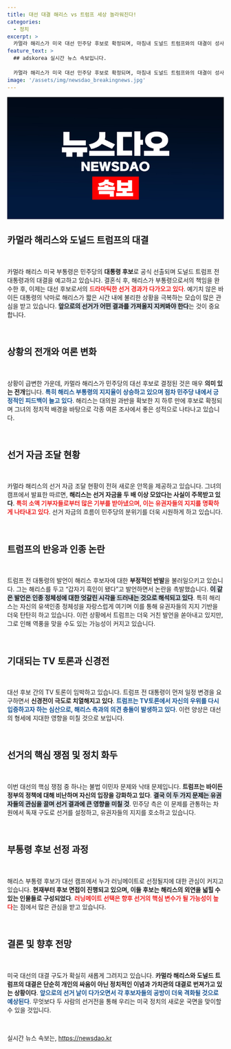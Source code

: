 ```yaml
---
title: 대선 대결 해리스 vs 트럼프 세상 놀라워진다!
categories:
  - 정치
excerpt: >
  카멀라 해리스가 미국 대선 민주당 후보로 확정되며, 마침내 도널드 트럼프와의 대결이 성사되었습니다. 이 드라마틱한 선거 전개 속에서 여론의 반응과 후보 간 신경전이 치열해지고 있습니다. 11월 5일 대선의 향방이 주목됩니다!
feature_text: >
  ## adskorea 실시간 뉴스 속보입니다.

  카멀라 해리스가 미국 대선 민주당 후보로 확정되며, 마침내 도널드 트럼프와의 대결이 성사되었습니다. 이 드라마틱한 선거 전개 속에서 여론의 반응과 후보 간 신경전이 치열해지고 있습니다. 11월 5일 대선의 향방이 주목됩니다!
image: '/assets/img/newsdao_breakingnews.jpg'
---
```


<p><img src="/assets/img/newsdao_breakingnews.jpg" alt="adskorea 속보" /></p>

<h2 data-ke-size="size26">카멀라 해리스와 도널드 트럼프의 대결</h2>

<p data-ke-size="size16">&nbsp;</p>

<p>카멀라 해리스 미국 부통령은 민주당의 <b>대통령 후보</b>로 공식 선출되며 도널드 트럼프 전 대통령과의 대결을 예고하고 있습니다. 결혼식 후, 해리스가 부통령으로서의 책임을 완수한 후, 이제는 대선 후보로서의 <b><span style="color: #ee2323;">드라마틱한 선거 경과가 다가오고 있다</span></b>. 예기치 않은 바이든 대통령의 낙마로 해리스가 짧은 시간 내에 불리한 상황을 극복하는 모습이 많은 관심을 받고 있습니다. <b><span style="background-color: #21538527;">앞으로의 선거가 어떤 결과를 가져올지 지켜봐야 한다</span></b>는 것이 중요합니다.</p>

<p data-ke-size="size16">&nbsp;</p>

<h2 data-ke-size="size26">상황의 전개와 여론 변화</h2>

<p data-ke-size="size16">&nbsp;</p>

<p>상황이 급변한 가운데, 카멀라 해리스가 민주당의 대선 후보로 결정된 것은 매우 <b>의미 있는 전개</b>입니다. <b><span style="color: #1a5490;">특히 해리스 부통령의 지지율이 상승하고 있으며 점차 민주당 내에서 긍정적인 피드백이 늘고 있다</span></b>. 해리스는 대의원 과반을 확보한 지 하루 만에 후보로 확정되며 그녀의 정치적 배경을 바탕으로 각종 여론 조사에서 좋은 성적으로 나타나고 있습니다.</p>

<p data-ke-size="size16">&nbsp;</p>

<h2 data-ke-size="size26">선거 자금 조달 현황</h2>

<p data-ke-size="size16">&nbsp;</p>

<p>카멀라 해리스의 선거 자금 조달 현황이 전혀 새로운 안목을 제공하고 있습니다. 그녀의 캠프에서 발표한 따르면, <b>해리스는 선거 자금을 두 배 이상 모았다는 사실이 주목받고 있다</b>. <b><span style="color: #ee2323;">특히 소액 기부자들로부터 많은 기부를 받아냈으며, 이는 유권자들의 지지를 명확하게 나타내고 있다</span></b>. 선거 자금의 흐름이 민주당의 분위기를 더욱 시원하게 하고 있습니다.</p>

<p data-ke-size="size16">&nbsp;</p>

<h2 data-ke-size="size26">트럼프의 반응과 인종 논란</h2>

<p data-ke-size="size16">&nbsp;</p>

<p>트럼프 전 대통령의 발언이 해리스 후보자에 대한 <b>부정적인 반발</b>을 불러일으키고 있습니다. 그는 해리스를 두고 “갑자기 흑인이 됐다”고 발언하면서 논란을 촉발했습니다. <b><span style="background-color: #21538527;">이 같은 발언은 인종 정체성에 대한 엇갈린 시각을 드러내는 것으로 해석되고 있다</span></b>. 특히 해리스는 자신의 유색인종 정체성을 자랑스럽게 여기며 이를 통해 유권자들의 지지 기반을 더욱 탄탄히 하고 있습니다. 이런 상황에서 트럼프는 더욱 거친 발언을 쏟아내고 있지만, 그로 인해 역풍을 맞을 수도 있는 가능성이 커지고 있습니다.</p>

<p data-ke-size="size16">&nbsp;</p>

<h2 data-ke-size="size26">기대되는 TV 토론과 신경전</h2>

<p data-ke-size="size16">&nbsp;</p>

<p>대선 후보 간의 TV 토론이 임박하고 있습니다. 트럼프 전 대통령이 먼저 일정 변경을 요구하면서 <b>신경전이 극도로 치열해지고 있다</b>. <b><span style="color: #1a5490;">트럼프는 TV토론에서 자신의 우위를 다시 입증하고자 하는 심산으로, 해리스 측과의 의견 충돌이 발생하고 있다</span></b>. 이런 양상은 대선의 형세에 지대한 영향을 미칠 것으로 보입니다.</p>

<p data-ke-size="size16">&nbsp;</p>

<h2 data-ke-size="size26">선거의 핵심 쟁점 및 정치 화두</h2>

<p data-ke-size="size16">&nbsp;</p>

<p>이번 대선의 핵심 쟁점 중 하나는 불법 이민자 문제와 낙태 문제입니다. <b>트럼프는 바이든 정부의 정책에 대해 비난하며 자신의 입장을 강화하고 있다</b>. <b><span style="background-color: #21538527;">결국 이 두 가지 문제는 유권자들의 관심을 끌며 선거 결과에 큰 영향을 미칠 것</span></b>. 민주당 측은 이 문제를 관통하는 차원에서 독재 구도로 선거를 설정하고, 유권자들의 지지를 호소하고 있습니다.</p>

<p data-ke-size="size16">&nbsp;</p>

<h2 data-ke-size="size26">부통령 후보 선정 과정</h2>

<p data-ke-size="size16">&nbsp;</p>

<p>해리스 부통령 후보가 대선 캠프에서 누가 러닝메이트로 선정될지에 대한 관심이 커지고 있습니다. <b>현재부터 후보 면접이 진행되고 있으며, 이들 후보는 해리스의 외연을 넓힐 수 있는 인물들로 구성되었다</b>. <b><span style="color: #ee2323;">러닝메이트 선택은 향후 선거의 핵심 변수가 될 가능성이 높다</span></b>는 점에서 많은 관심을 받고 있습니다.</p>

<p data-ke-size="size16">&nbsp;</p>

<h2 data-ke-size="size26">결론 및 향후 전망</h2>

<p data-ke-size="size16">&nbsp;</p>

<p>미국 대선의 대결 구도가 확실히 새롭게 그려지고 있습니다. <b>카멀라 해리스와 도널드 트럼프의 대결은 단순히 개인의 싸움이 아닌 정치적인 이념과 가치관의 대결로 번져가고 있는 상황이다</b>. <b><span style="color: #1a5490;">앞으로의 선거 날이 다가오면서 각 후보자들의 공방이 더욱 격화될 것으로 예상된다</span></b>. 무엇보다 두 사람의 선거전을 통해 우리는 미국 정치의 새로운 국면을 맞이할 수 있을 것입니다.</p>

<p data-ke-size="size16">&nbsp;</p>
실시간 뉴스 속보는, <a href="https://newsdao.kr" rel="dofollow">https://newsdao.kr</a>


